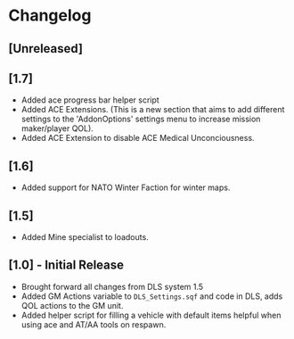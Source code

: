 # Changelog

## [Unreleased]

## [1.7]
- Added ace progress bar helper script
- Added ACE Extensions. (This is a new section that aims to add different settings to the 'AddonOptions' settings menu to increase mission maker/player QOL).
- Added ACE Extension to disable ACE Medical Unconciousness.

## [1.6]
- Added support for NATO Winter Faction for winter maps.

## [1.5]
- Added Mine specialist to loadouts.

## [1.0] - Initial Release
- Brought forward all changes from DLS system 1.5
- Added GM Actions variable to `DLS_Settings.sqf` and code in DLS, adds QOL actions to the GM unit.
- Added helper script for filling a vehicle with default items helpful when using ace and AT/AA tools on respawn.
